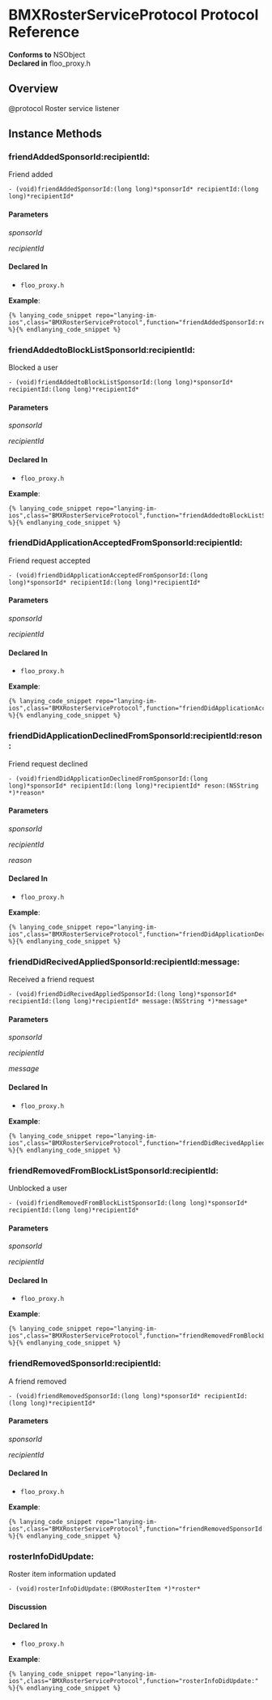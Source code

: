 # BMXRosterServiceProtocol Protocol Reference

  **Conforms to** NSObject  
  **Declared in** floo_proxy.h  

## Overview

@protocol Roster service listener

## Instance Methods

<a name="//api/name/friendAddedSponsorId:recipientId:" title="friendAddedSponsorId:recipientId:"></a>
### friendAddedSponsorId:recipientId:

Friend added

`- (void)friendAddedSponsorId:(long long)*sponsorId* recipientId:(long long)*recipientId*`

#### Parameters

*sponsorId*  

*recipientId*  

#### Declared In
* `floo_proxy.h`

<a name="//api/name/friendAddedtoBlockListSponsorId:recipientId:" title="friendAddedtoBlockListSponsorId:recipientId:"></a>
**Example**:
```
{% lanying_code_snippet repo="lanying-im-ios",class="BMXRosterServiceProtocol",function="friendAddedSponsorId:recipientId:" %}{% endlanying_code_snippet %}
```
### friendAddedtoBlockListSponsorId:recipientId:

Blocked a user

`- (void)friendAddedtoBlockListSponsorId:(long long)*sponsorId* recipientId:(long long)*recipientId*`

#### Parameters

*sponsorId*  

*recipientId*  

#### Declared In
* `floo_proxy.h`

<a name="//api/name/friendDidApplicationAcceptedFromSponsorId:recipientId:" title="friendDidApplicationAcceptedFromSponsorId:recipientId:"></a>
**Example**:
```
{% lanying_code_snippet repo="lanying-im-ios",class="BMXRosterServiceProtocol",function="friendAddedtoBlockListSponsorId:recipientId:" %}{% endlanying_code_snippet %}
```
### friendDidApplicationAcceptedFromSponsorId:recipientId:

Friend request accepted

`- (void)friendDidApplicationAcceptedFromSponsorId:(long long)*sponsorId* recipientId:(long long)*recipientId*`

#### Parameters

*sponsorId*  

*recipientId*  

#### Declared In
* `floo_proxy.h`

<a name="//api/name/friendDidApplicationDeclinedFromSponsorId:recipientId:reson:" title="friendDidApplicationDeclinedFromSponsorId:recipientId:reson:"></a>
**Example**:
```
{% lanying_code_snippet repo="lanying-im-ios",class="BMXRosterServiceProtocol",function="friendDidApplicationAcceptedFromSponsorId:recipientId:" %}{% endlanying_code_snippet %}
```
### friendDidApplicationDeclinedFromSponsorId:recipientId:reson:

Friend request declined

`- (void)friendDidApplicationDeclinedFromSponsorId:(long long)*sponsorId* recipientId:(long long)*recipientId* reson:(NSString *)*reason*`

#### Parameters

*sponsorId*  

*recipientId*  

*reason*  

#### Declared In
* `floo_proxy.h`

<a name="//api/name/friendDidRecivedAppliedSponsorId:recipientId:message:" title="friendDidRecivedAppliedSponsorId:recipientId:message:"></a>
**Example**:
```
{% lanying_code_snippet repo="lanying-im-ios",class="BMXRosterServiceProtocol",function="friendDidApplicationDeclinedFromSponsorId:recipientId:reson:" %}{% endlanying_code_snippet %}
```
### friendDidRecivedAppliedSponsorId:recipientId:message:

Received a friend request

`- (void)friendDidRecivedAppliedSponsorId:(long long)*sponsorId* recipientId:(long long)*recipientId* message:(NSString *)*message*`

#### Parameters

*sponsorId*  

*recipientId*  

*message*  

#### Declared In
* `floo_proxy.h`

<a name="//api/name/friendRemovedFromBlockListSponsorId:recipientId:" title="friendRemovedFromBlockListSponsorId:recipientId:"></a>
**Example**:
```
{% lanying_code_snippet repo="lanying-im-ios",class="BMXRosterServiceProtocol",function="friendDidRecivedAppliedSponsorId:recipientId:message:" %}{% endlanying_code_snippet %}
```
### friendRemovedFromBlockListSponsorId:recipientId:

Unblocked a user

`- (void)friendRemovedFromBlockListSponsorId:(long long)*sponsorId* recipientId:(long long)*recipientId*`

#### Parameters

*sponsorId*  

*recipientId*  

#### Declared In
* `floo_proxy.h`

<a name="//api/name/friendRemovedSponsorId:recipientId:" title="friendRemovedSponsorId:recipientId:"></a>
**Example**:
```
{% lanying_code_snippet repo="lanying-im-ios",class="BMXRosterServiceProtocol",function="friendRemovedFromBlockListSponsorId:recipientId:" %}{% endlanying_code_snippet %}
```
### friendRemovedSponsorId:recipientId:

A friend removed

`- (void)friendRemovedSponsorId:(long long)*sponsorId* recipientId:(long long)*recipientId*`

#### Parameters

*sponsorId*  

*recipientId*  

#### Declared In
* `floo_proxy.h`

<a name="//api/name/rosterInfoDidUpdate:" title="rosterInfoDidUpdate:"></a>
**Example**:
```
{% lanying_code_snippet repo="lanying-im-ios",class="BMXRosterServiceProtocol",function="friendRemovedSponsorId:recipientId:" %}{% endlanying_code_snippet %}
```
### rosterInfoDidUpdate:

Roster item information updated

`- (void)rosterInfoDidUpdate:(BMXRosterItem *)*roster*`

#### Discussion

#### Declared In
* `floo_proxy.h`

**Example**:
```
{% lanying_code_snippet repo="lanying-im-ios",class="BMXRosterServiceProtocol",function="rosterInfoDidUpdate:" %}{% endlanying_code_snippet %}
```
